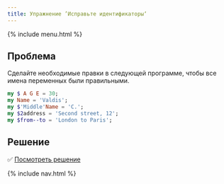 ```yaml
---
title: Упражнение ’Исправьте идентификаторы‘
---
```


{% include menu.html %}

## Проблема

Сделайте необходимые правки в следующей программе, чтобы все имена переменных
были правильными.

```raku
my $ A G E = 30;
my Name = 'Valdis';
my $'Middle'Name = 'C.';
my $2address = 'Second street, 12';
my $from--to = 'London to Paris';
```

## Решение

✅ [Посмотреть решение](solution)

{% include nav.html %}
